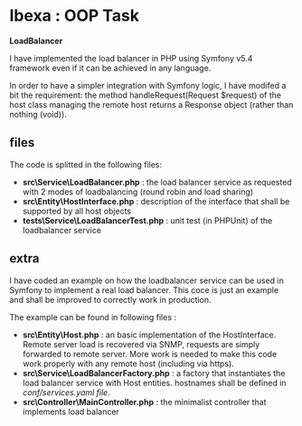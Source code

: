 # Ibexa : OOP Task
**LoadBalancer**


I have implemented the load balancer in PHP using Symfony v5.4 framework even if it can be achieved in any language.

In order to have a simpler integration with Symfony logic, I have modifed a bit the requirement: the method handleRequest(Request $request) of the host class managing the remote host returns a Response object (rather than nothing (void)).


## files
The code is splitted in the following files:
* **src\Service\LoadBalancer.php** : the load balancer service as requested with 2 modes of loadbalancing (round robin and load sharing)
* **src\Entity\HostInterface.php** : description of the interface that shall be supported by all host objects
* **tests\Service\LoadBalancerTest.php** : unit test (in PHPUnit) of the loadbalancer service


## extra
I have coded an example on how the loadbalancer service can be used in Symfony to implement a real load balancer. This coce is just an example and shall be improved to correctly work in production.

The example can be found in following files :
* **src\Entity\Host.php** : an basic implementation of the HostInterface. Remote server load is recovered via SNMP, requests are simply forwarded to remote server. More work is needed to make this code work properly with any remote host (including via https).
* **src\Service\LoadBalancerFactory.php** : a factory that instantiates the load balancer service with Host entities. hostnames shall be defined in _conf/services.yaml file_.
* **src\Controller\MainController.php** : the minimalist controller that implements load balancer
